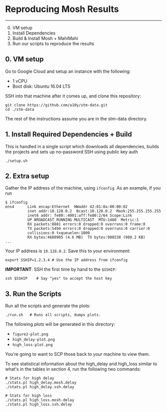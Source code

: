 # Reproducing Mosh Results
---

0. VM setup
1. Install Dependencies
2. Build & Install Mosh + MahiMahi
3. Run our scripts to reproduce the results

## 0. VM setup

Go to Google Cloud and setup an instance with the following:

* 1 vCPU
* Boot disk: Ubuntu 16.04 LTS

SSH into that machine after it comes up, and clone this repository:

```
git clone https://github.com/a10y/stm-data.git
cd ./stm-data
```

The rest of the instructions assume you are in the stm-data directory.

## 1. Install Required Dependencies + Build

This is handled in a single script which downloads all dependencies, builds
the projects and sets up no-password SSH using public key auth

```
./setup.sh
```

## 2. Extra setup

Gather the IP address of the machine, using `ifconfig`. As an example, if you run

```
$ ifconfig
ens4      Link encap:Ethernet  HWaddr 42:01:0a:80:00:02
          inet addr:10.128.0.2  Bcast:10.128.0.2  Mask:255.255.255.255
          inet6 addr: fe80::4001:aff:fe80:2/64 Scope:Link
          UP BROADCAST RUNNING MULTICAST  MTU:1460  Metric:1
          RX packets:8881 errors:0 dropped:0 overruns:0 frame:0
          TX packets:5494 errors:0 dropped:0 overruns:0 carrier:0
          collisions:0 txqueuelen:1000
          RX bytes:4680905 (4.6 MB)  TX bytes:980238 (980.2 KB)
...
```

Your IP address is `10.128.0.2`. Save this to your environment:

```
export SSHIP=1.2.3.4 # Use the IP address from ifconfig
```

**IMPORTANT**: SSH the first time by hand to the `$SSHIP`:

```
ssh $SSHIP    # Say "yes" to accept the host key
```

## 3. Run the Scripts

Run all the scripts and generate the plots:

```
./run.sh   # Runs all scripts, dumps plots.
```

The following plots will be generated in this directory:

* `figure2-plot.png`
* `high_delay-plot.png`
* `high_loss-plot.png`

You're going to want to SCP those back to your machine to view them.

To see statistical information about the high_delay and high_loss similar
to what's in the tables in section 4, run the following two commands:

```
# Stats for high delay
./stats.pl high_delay.mosh.delay
./stats.pl high_delay.ssh.delay

# Stats for high loss
./stats.pl high_loss.mosh.delay
./stats.pl high_loss.ssh.delay
```


